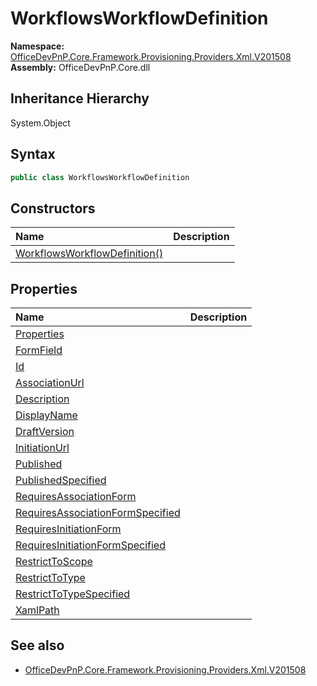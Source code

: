 # WorkflowsWorkflowDefinition
  

**Namespace:** [OfficeDevPnP.Core.Framework.Provisioning.Providers.Xml.V201508](OfficeDevPnP.Core.Framework.Provisioning.Providers.Xml.V201508.md)  
**Assembly:** OfficeDevPnP.Core.dll  
## Inheritance Hierarchy
System.Object  
## Syntax
```C#
public class WorkflowsWorkflowDefinition
```
## Constructors
|**Name**|**Description**|
|:-----|:-----|
| [WorkflowsWorkflowDefinition()](OfficeDevPnP.Core.Framework.Provisioning.Providers.Xml.V201508.WorkflowsWorkflowDefinition.Constructor1details.md) | 
## Properties
|**Name**|**Description**|
|:-----|:-----|
| [Properties](OfficeDevPnP.Core.Framework.Provisioning.Providers.Xml.V201508.WorkflowsWorkflowDefinition.Properties.md) | 
| [FormField](OfficeDevPnP.Core.Framework.Provisioning.Providers.Xml.V201508.WorkflowsWorkflowDefinition.FormField.md) | 
| [Id](OfficeDevPnP.Core.Framework.Provisioning.Providers.Xml.V201508.WorkflowsWorkflowDefinition.Id.md) | 
| [AssociationUrl](OfficeDevPnP.Core.Framework.Provisioning.Providers.Xml.V201508.WorkflowsWorkflowDefinition.AssociationUrl.md) | 
| [Description](OfficeDevPnP.Core.Framework.Provisioning.Providers.Xml.V201508.WorkflowsWorkflowDefinition.Description.md) | 
| [DisplayName](OfficeDevPnP.Core.Framework.Provisioning.Providers.Xml.V201508.WorkflowsWorkflowDefinition.DisplayName.md) | 
| [DraftVersion](OfficeDevPnP.Core.Framework.Provisioning.Providers.Xml.V201508.WorkflowsWorkflowDefinition.DraftVersion.md) | 
| [InitiationUrl](OfficeDevPnP.Core.Framework.Provisioning.Providers.Xml.V201508.WorkflowsWorkflowDefinition.InitiationUrl.md) | 
| [Published](OfficeDevPnP.Core.Framework.Provisioning.Providers.Xml.V201508.WorkflowsWorkflowDefinition.Published.md) | 
| [PublishedSpecified](OfficeDevPnP.Core.Framework.Provisioning.Providers.Xml.V201508.WorkflowsWorkflowDefinition.PublishedSpecified.md) | 
| [RequiresAssociationForm](OfficeDevPnP.Core.Framework.Provisioning.Providers.Xml.V201508.WorkflowsWorkflowDefinition.RequiresAssociationForm.md) | 
| [RequiresAssociationFormSpecified](OfficeDevPnP.Core.Framework.Provisioning.Providers.Xml.V201508.WorkflowsWorkflowDefinition.RequiresAssociationFormSpecified.md) | 
| [RequiresInitiationForm](OfficeDevPnP.Core.Framework.Provisioning.Providers.Xml.V201508.WorkflowsWorkflowDefinition.RequiresInitiationForm.md) | 
| [RequiresInitiationFormSpecified](OfficeDevPnP.Core.Framework.Provisioning.Providers.Xml.V201508.WorkflowsWorkflowDefinition.RequiresInitiationFormSpecified.md) | 
| [RestrictToScope](OfficeDevPnP.Core.Framework.Provisioning.Providers.Xml.V201508.WorkflowsWorkflowDefinition.RestrictToScope.md) | 
| [RestrictToType](OfficeDevPnP.Core.Framework.Provisioning.Providers.Xml.V201508.WorkflowsWorkflowDefinition.RestrictToType.md) | 
| [RestrictToTypeSpecified](OfficeDevPnP.Core.Framework.Provisioning.Providers.Xml.V201508.WorkflowsWorkflowDefinition.RestrictToTypeSpecified.md) | 
| [XamlPath](OfficeDevPnP.Core.Framework.Provisioning.Providers.Xml.V201508.WorkflowsWorkflowDefinition.XamlPath.md) | 
## See also
- [OfficeDevPnP.Core.Framework.Provisioning.Providers.Xml.V201508](OfficeDevPnP.Core.Framework.Provisioning.Providers.Xml.V201508.md)
